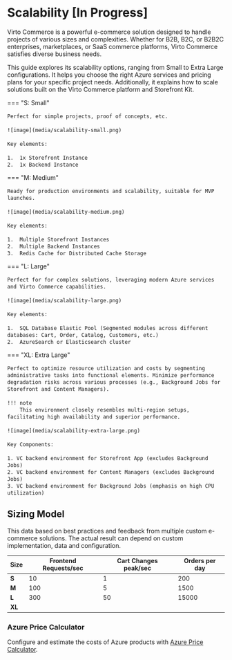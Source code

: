 # Scalability [In Progress]

Virto Commerce is a powerful e-commerce solution designed to handle projects of various sizes and complexities. Whether for B2B, B2C, or B2B2C enterprises, marketplaces, or SaaS commerce platforms, Virto Commerce satisfies diverse business needs.

This guide explores its scalability options, ranging from Small to Extra Large configurations. It helps you choose the right Azure services and pricing plans for your specific project needs. Additionally, it explains how to scale solutions built on the Virto Commerce platform and Storefront Kit.

=== "S: Small"

    Perfect for simple projects, proof of concepts, etc.

    ![image](media/scalability-small.png) 

    Key elements:
    
    1.	1x Storefront Instance
    2.	1x Backend Instance

=== "M: Medium"

    Ready for production environments and scalability, suitable for MVP launches.

    ![image](media/scalability-medium.png) 

    Key elements:

    1.	Multiple Storefront Instances
    2.	Multiple Backend Instances
    3.	Redis Cache for Distributed Cache Storage

=== "L: Large"

    Perfect for for complex solutions, leveraging modern Azure services and Virto Commerce capabilities.

    ![image](media/scalability-large.png) 

    Key elements:

    1.	SQL Database Elastic Pool (Segmented modules across different databases: Cart, Order, Catalog, Customers, etc.)
    2.	AzureSearch or Elasticsearch cluster


=== "XL: Extra Large"

    Perfect to optimize resource utilization and costs by segmenting administrative tasks into functional elements. Minimize performance degradation risks across various processes (e.g., Background Jobs for Storefront and Content Managers). 

    !!! note
        This environment closely resembles multi-region setups, facilitating high availability and superior performance. 

    ![image](media/scalability-extra-large.png) 

    Key Components:

    1. VC backend environment for Storefront App (excludes Background Jobs)
    2. VC backend environment for Content Managers (excludes Background Jobs)
    3. VC backend environment for Background Jobs (emphasis on high CPU utilization)

## Sizing Model

This data based on best practices and feedback from multiple custom e-commerce solutions. The actual result can depend on custom implementation, data and configuration.

|**Size**|**Frontend Requests/sec**|**Cart Changes peak/sec**|**Orders per day**|
| --- | --- | --- | --- |
|**S**|10|1|200|
|**M**|100|5|1500|
|**L**|300|50|15000|
|**XL**||||


### Azure Price Calculator

Сonfigure and estimate the costs of Azure products with [Azure Price Calculator](https://azure.microsoft.com/en-us/pricing/calculator/).
